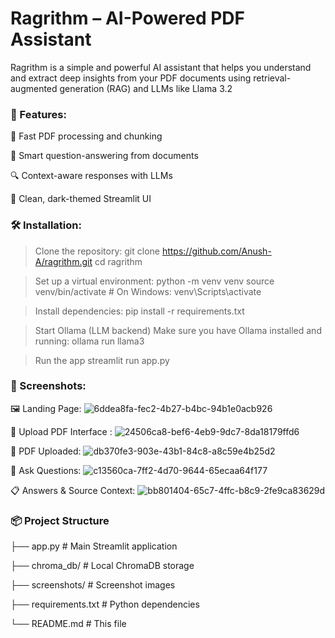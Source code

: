 <h1>Ragrithm – AI-Powered PDF Assistant</h1>

Ragrithm is a simple and powerful AI assistant that helps you understand and extract deep insights from your PDF documents using retrieval-augmented generation (RAG) and LLMs like Llama 3.2

<h3>🚀 Features:</h3>

📄 Fast PDF processing and chunking

🤖 Smart question-answering from documents

🔍 Context-aware responses with LLMs

🎯 Clean, dark-themed Streamlit UI

<h3>🛠️ Installation:</h3>

> Clone the repository:
git clone https://github.com/Anush-A/ragrithm.git
cd ragrithm

> Set up a virtual environment:
python -m venv venv
source venv/bin/activate  # On Windows: venv\Scripts\activate

> Install dependencies:
pip install -r requirements.txt

> Start Ollama (LLM backend) Make sure you have Ollama installed and running:
ollama run llama3

> Run the app
streamlit run app.py

<h3>📸 Screenshots:</h3>

🖼️ Landing Page:  ![6ddea8fa-fec2-4b27-b4bc-94b1e0acb926](https://github.com/user-attachments/assets/fdee1db0-ebfa-48bc-9d94-3ec0bf37d0c1)


📂 Upload PDF Interface : ![24506ca8-bef6-4eb9-9dc7-8da18179ffd6](https://github.com/user-attachments/assets/9f88c7b3-87be-4707-a435-6d3858bdfc34)


📂 PDF Uploaded: ![db370fe3-903e-43b1-84c8-a8c59e4b25d2](https://github.com/user-attachments/assets/61d626d0-322e-496b-b561-1c3aa8350350)


💬 Ask Questions: ![c13560ca-7ff2-4d70-9644-65ecaa64f177](https://github.com/user-attachments/assets/dc014566-e2a5-4dbc-b49f-37f9232b6df2)


📋 Answers & Source Context: ![bb801404-65c7-4ffc-b8c9-2fe9ca83629d](https://github.com/user-attachments/assets/fa2c2658-cc9b-438d-89c1-253f60cf76d5)


<h3>📦 Project Structure</h3>

├── app.py                  # Main Streamlit application

├── chroma_db/              # Local ChromaDB storage

├── screenshots/            # Screenshot images

├── requirements.txt        # Python dependencies

└── README.md               # This file




